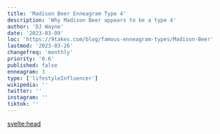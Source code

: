 ```yaml
---
title: 'Madison Beer Enneagram Type 4'
description: 'Why Madison Beer appears to be a type 4'
author: 'DJ Wayne'
date: '2023-03-09'
loc: 'https://9takes.com/blog/famous-enneagram-types/Madison-Beer'
lastmod: '2023-03-26'
changefreq: 'monthly'
priority: '0.6'
published: false
enneagram: 3
type: ['lifestyleInfluencer']
wikipedia: ''
twitter: ''
instagram: ''
tiktok: ''
---
```


<!-- Notes:  -->

<svelte:head>

  <!-- <meta property="og:image" content="https://9takes.com/types/3s/Madison-Beer.webp" /> -->
  <link rel="canonical" href="https://9takes.com/blog/famous-enneagram-types/Madison-Beer">
</svelte:head>
<!-- <script>
	import  PopCard  from "../../../lib/components/atoms/PopCard.svelte";
</script>
<div
	style="display: flex;
    justify-content: center;
    margin: 1rem 0;
	"
>
	<PopCard
		image={`/types/7s/${'Madison-Beer'}.webp`}
		showIcon={false}
		displayText="Madison Beer"
		subtext=""
	/>
</div> -->
